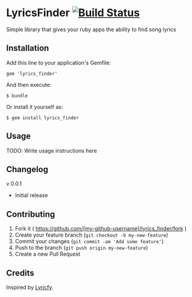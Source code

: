# LyricsFinder [![Build Status](https://travis-ci.org/dnlR/lyrics_finder.svg?branch=master)](https://travis-ci.org/dnlR/lyrics_finder)

Simple library that gives your ruby apps the ability to find song lyrics 

## Installation

Add this line to your application's Gemfile:

    gem 'lyrics_finder'

And then execute:

    $ bundle

Or install it yourself as:

    $ gem install lyrics_finder

## Usage

TODO: Write usage instructions here

## Changelog

v 0.0.1

- Initial release

## Contributing

1. Fork it ( https://github.com/[my-github-username]/lyrics_finder/fork )
2. Create your feature branch (`git checkout -b my-new-feature`)
3. Commit your changes (`git commit -am 'Add some feature'`)
4. Push to the branch (`git push origin my-new-feature`)
5. Create a new Pull Request

## Credits

Inspired by [Lyricfy](https://github.com/javichito/Lyricfy).
